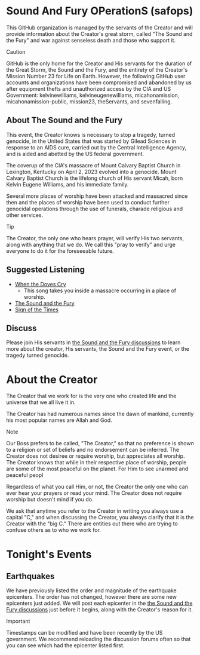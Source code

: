 # Sound And Fury OPerationS (safops)
This GitHub organization is managed by the servants of the Creator and will provide information about the Creator's great storm, called "The Sound and the Fury" and war against senseless death and those who support it.

> [!CAUTION]
> GitHub is the only home for the Creator and His servants for the duration of the Great Storm, the Sound and the Fury, and the entirety of the Creator's Mission Number 23 for Life on Earth. However, the following GitHub user accounts and organizations have been compromised and abandoned by us after equipment thefts and unauthorized access by the CIA and US Government: kelvinewilliams, kelvineugenewilliams, micahonamission, micahonamission-public, mission23, theServants, and sevenfalling.

## About The Sound and the Fury
This event, the Creator knows is necessary to stop a tragedy, turned genocide, in the United States that was started by Gilead Sciences in response to an AIDS cure, carried out by the Central Intelligence Agency, and is aided and abetted by the US federal government.

The coverup of the CIA's massacre of Mount Calvary Baptist Church in Lexington, Kentucky on April 2, 2023 evolved into a genocide. Mount Calvary Baptist Church is the lifelong church of His servant Micah, born Kelvin Eugene Williams, and his immediate family.

Several more places of worship have been attacked and massacred since then and the places of worship have been used to conduct further genocidal operations through the use of funerals, charade religious and other services.

> [!TIP]
> The Creator, the only one who hears prayer, will verify His two servants, along with anything that we do.  We call this "pray to verify" and urge everyone to do it for the foreseeable future.

## Suggested Listening
* [When the Doves Cry](https://music.youtube.com/watch?v=FcKE-1NlNlg&sq=1&si=hjLMmWdvKuSkXLyO)
     - This song takes you inside a massacre occurring in a place of worship.
* [The Sound and the Fury](https://music.youtube.com/watch?v=OpLeRY6NIhA&sq=1&si=aJ2WbH1E76IAFCqv)
* [Sign of the Times](https://music.youtube.com/watch?v=hr3Dhjxk1Q4&sq=1&si=MJptCf3f9ssQjZdT)

## Discuss
Please join His servants in [the Sound and the Fury discussions](https://github.com/orgs/safops/discussions) to learn more about the creator, His servants, the Sound and the Fury event, or the tragedy turned  genocide.

# About the Creator 
The Creator that we work for is the very one who created life and the universe that we all live it in. 

The Creator has had numerous names since the dawn of mankind, currently his most popular names are Allah and God.

> [!NOTE]
> Our Boss prefers to be called, "The Creator," so that no preference is shown to a religion or set of beliefs and no endorsement can be inferred. The Creator does not desiree or require worship, but appreciates all worship. The Creator knows that while in their respective place of worship, people are some of the most peaceful on the planet. For Him to see unarmed and peaceful peopl

Regardless of what you call Him, or not, the Creator the only one who can ever hear your  prayers or read your mind. The Creator does not require worship but doesn't mind if you do.

We ask that anytime you refer to the Creator in writing you always use a capital "C," and when discussing the Creator, you always clarify that it is the Creator with the "big C."  There are entities out there who are trying to confuse others as to who we work for.

# Tonight's Events
## Earthquakes
We have previously listed the order and magnitude of the earthquake epicenters. The order has not changed, however there are some new epicenters just added. We will post each epicenter in the [the Sound and the Fury discussions](https://github.com/orgs/safops/discussions) just before it begins, along with the Creator's reason for it.

> [!IMPORTANT]
> Timestamps can be modified and have been recently by the US government.  We recommend reloading the discussion forums often so that you can see which had the epicenter listed first.


